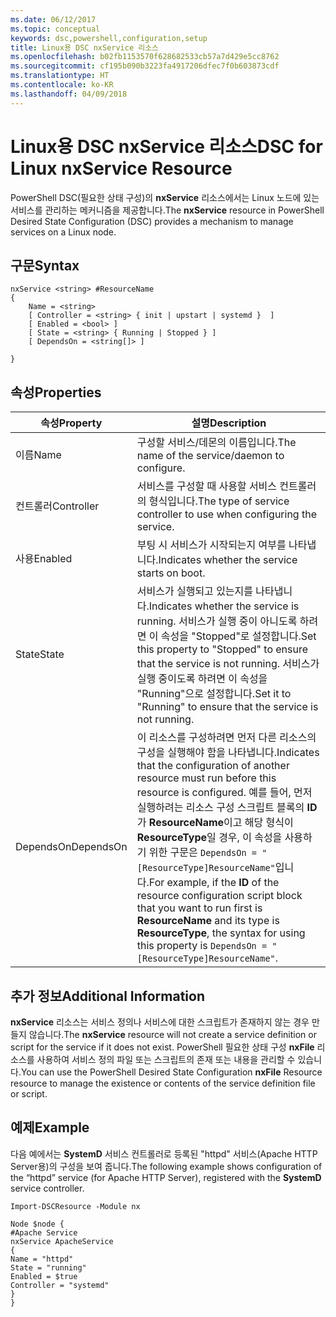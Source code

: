 ```yaml
---
ms.date: 06/12/2017
ms.topic: conceptual
keywords: dsc,powershell,configuration,setup
title: Linux용 DSC nxService 리소스
ms.openlocfilehash: b02fb1153570f628682533cb57a7d429e5cc8762
ms.sourcegitcommit: cf195b090b3223fa4917206dfec7f0b603873cdf
ms.translationtype: HT
ms.contentlocale: ko-KR
ms.lasthandoff: 04/09/2018
---
```

# <a name="dsc-for-linux-nxservice-resource"></a><span data-ttu-id="de713-103">Linux용 DSC nxService 리소스</span><span class="sxs-lookup"><span data-stu-id="de713-103">DSC for Linux nxService Resource</span></span>

<span data-ttu-id="de713-104">PowerShell DSC(필요한 상태 구성)의 **nxService** 리소스에서는 Linux 노드에 있는 서비스를 관리하는 메커니즘을 제공합니다.</span><span class="sxs-lookup"><span data-stu-id="de713-104">The **nxService** resource in PowerShell Desired State Configuration (DSC) provides a mechanism to manage services on a Linux node.</span></span>

## <a name="syntax"></a><span data-ttu-id="de713-105">구문</span><span class="sxs-lookup"><span data-stu-id="de713-105">Syntax</span></span>

```
nxService <string> #ResourceName
{
    Name = <string>
    [ Controller = <string> { init | upstart | systemd }  ]
    [ Enabled = <bool> ]
    [ State = <string> { Running | Stopped } ]
    [ DependsOn = <string[]> ]

}
```

## <a name="properties"></a><span data-ttu-id="de713-106">속성</span><span class="sxs-lookup"><span data-stu-id="de713-106">Properties</span></span>
|  <span data-ttu-id="de713-107">속성</span><span class="sxs-lookup"><span data-stu-id="de713-107">Property</span></span> |  <span data-ttu-id="de713-108">설명</span><span class="sxs-lookup"><span data-stu-id="de713-108">Description</span></span> |
|---|---|
| <span data-ttu-id="de713-109">이름</span><span class="sxs-lookup"><span data-stu-id="de713-109">Name</span></span>| <span data-ttu-id="de713-110">구성할 서비스/데몬의 이름입니다.</span><span class="sxs-lookup"><span data-stu-id="de713-110">The name of the service/daemon to configure.</span></span>|
| <span data-ttu-id="de713-111">컨트롤러</span><span class="sxs-lookup"><span data-stu-id="de713-111">Controller</span></span>| <span data-ttu-id="de713-112">서비스를 구성할 때 사용할 서비스 컨트롤러의 형식입니다.</span><span class="sxs-lookup"><span data-stu-id="de713-112">The type of service controller to use when configuring the service.</span></span>|
| <span data-ttu-id="de713-113">사용</span><span class="sxs-lookup"><span data-stu-id="de713-113">Enabled</span></span>| <span data-ttu-id="de713-114">부팅 시 서비스가 시작되는지 여부를 나타냅니다.</span><span class="sxs-lookup"><span data-stu-id="de713-114">Indicates whether the service starts on boot.</span></span>|
| <span data-ttu-id="de713-115">State</span><span class="sxs-lookup"><span data-stu-id="de713-115">State</span></span>| <span data-ttu-id="de713-116">서비스가 실행되고 있는지를 나타냅니다.</span><span class="sxs-lookup"><span data-stu-id="de713-116">Indicates whether the service is running.</span></span> <span data-ttu-id="de713-117">서비스가 실행 중이 아니도록 하려면 이 속성을 "Stopped"로 설정합니다.</span><span class="sxs-lookup"><span data-stu-id="de713-117">Set this property to "Stopped" to ensure that the service is not running.</span></span> <span data-ttu-id="de713-118">서비스가 실행 중이도록 하려면 이 속성을 "Running"으로 설정합니다.</span><span class="sxs-lookup"><span data-stu-id="de713-118">Set it to "Running" to ensure that the service is not running.</span></span>|
| <span data-ttu-id="de713-119">DependsOn</span><span class="sxs-lookup"><span data-stu-id="de713-119">DependsOn</span></span> | <span data-ttu-id="de713-120">이 리소스를 구성하려면 먼저 다른 리소스의 구성을 실행해야 함을 나타냅니다.</span><span class="sxs-lookup"><span data-stu-id="de713-120">Indicates that the configuration of another resource must run before this resource is configured.</span></span> <span data-ttu-id="de713-121">예를 들어, 먼저 실행하려는 리소스 구성 스크립트 블록의 **ID**가 **ResourceName**이고 해당 형식이 **ResourceType**일 경우, 이 속성을 사용하기 위한 구문은 `DependsOn = "[ResourceType]ResourceName"`입니다.</span><span class="sxs-lookup"><span data-stu-id="de713-121">For example, if the **ID** of the resource configuration script block that you want to run first is **ResourceName** and its type is **ResourceType**, the syntax for using this property is `DependsOn = "[ResourceType]ResourceName"`.</span></span>|


## <a name="additional-information"></a><span data-ttu-id="de713-122">추가 정보</span><span class="sxs-lookup"><span data-stu-id="de713-122">Additional Information</span></span>

<span data-ttu-id="de713-123">**nxService** 리소스는 서비스 정의나 서비스에 대한 스크립트가 존재하지 않는 경우 만들지 않습니다.</span><span class="sxs-lookup"><span data-stu-id="de713-123">The **nxService** resource will not create a service definition or script for the service if it does not exist.</span></span> <span data-ttu-id="de713-124">PowerShell 필요한 상태 구성 **nxFile** 리소스를 사용하여 서비스 정의 파일 또는 스크립트의 존재 또는 내용을 관리할 수 있습니다.</span><span class="sxs-lookup"><span data-stu-id="de713-124">You can use the PowerShell Desired State Configuration **nxFile** Resource resource to manage the existence or contents of the service definition file or script.</span></span>

## <a name="example"></a><span data-ttu-id="de713-125">예제</span><span class="sxs-lookup"><span data-stu-id="de713-125">Example</span></span>

<span data-ttu-id="de713-126">다음 예에서는 **SystemD** 서비스 컨트롤러로 등록된 "httpd" 서비스(Apache HTTP Server용)의 구성을 보여 줍니다.</span><span class="sxs-lookup"><span data-stu-id="de713-126">The following example shows configuration of the “httpd” service (for Apache HTTP Server), registered with the **SystemD** service controller.</span></span>

```
Import-DSCResource -Module nx

Node $node {
#Apache Service
nxService ApacheService
{
Name = "httpd"
State = "running"
Enabled = $true
Controller = "systemd"
}
}
```